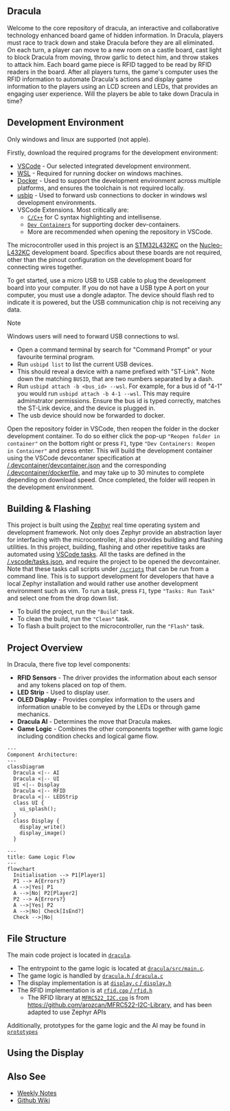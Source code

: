 ## Dracula

Welcome to the core repository of dracula, an interactive and collaborative
technology enhanced board game of hidden information. In Dracula, players must
race to track down and stake Dracula before they are all eliminated. On each
turn, a player can move to a new room on a castle board, cast light to block
Dracula from moving, throw garlic to detect him, and throw stakes to attack him.
Each board game piece is RFID tagged to be read by RFID readers in the board.
After all players turns, the game's computer uses the RFID information to
automate Dracula's actions and display game information to the players using an
LCD screen and LEDs, that provides an engaging user experience. Will the players
be able to take down Dracula in time?

## Development Environment

Only windows and linux are supported (not apple).

Firstly, download the required programs for the development environment:
- [VSCode](https://code.visualstudio.com/download) - Our selected integrated
  development environment.
- [WSL](https://learn.microsoft.com/en-us/windows/wsl/install) - Required for
  running docker on windows machines.
- [Docker](https://www.docker.com/) - Used to support the development
  environment across multiple platforms, and ensures the toolchain is not
  required locally.
- [usbip](https://usbip.sourceforge.net/) - Used to forward usb connections to
  docker in windows wsl development environments.
- VSCode Extensions. Most critically are:
  - [`C/C++`](https://marketplace.visualstudio.com/items?itemName=ms-vscode.cpptools)
    for C syntax highlighting and intellisense.
  - [`Dev Containers`](https://marketplace.visualstudio.com/items?itemName=ms-vscode-remote.remote-containers)
    for supporting docker dev-containers.
  - More are recommended when opening the repository in VSCode.

The microcontroller used in this project is an
[STM32L432KC](https://www.st.com/en/microcontrollers-microprocessors/stm32l432kc.html)
on the [Nucleo-L432KC](https://www.st.com/en/evaluation-tools/nucleo-l432kc.html)
development board. Specifics about these boards are not required, other than the
pinout configuration on the development board for connecting wires together.

To get started, use a micro USB to USB cable to plug the development board into
your computer. If you do not have a USB type A port on your computer, you must
use a dongle adaptor. The device should flash red to indicate it is powered, but
the USB communication chip is not receiving any data.

> [!NOTE]
> Windows users will need to forward USB connections to wsl.
> - Open a command terminal by search for "Command Prompt" or your favourite
>   terminal program.
> - Run `usbipd list` to list the current USB devices.
> - This should reveal a device with a name prefixed with "ST-Link". Note down
>   the matching `BUSID`, that are two numbers separated by a dash.
> - Run `usbipd attach -b <bus_id> --wsl`. For example, for a bus id of "4-1"
>   you would run `usbipd attach -b 4-1 --wsl`. This may require adminstrator
>   permissions. Ensure the bus id is typed correctly, matches the ST-Link
>   device, and the device is plugged in.
> - The usb device should now be forwarded to docker.

Open the repository folder in VSCode, then reopen the folder in the docker 
development container. To do so either click the pop-up
`"Reopen folder in container"` on the bottom right or press `F1`, type
`"Dev Containers: Reopen in Container"` and press enter. This will build the
development container using the VSCode devcontaner specification at
[/.devcontainer/devcontainer.json](.devcontainer/devcontainer.json) and the
corresponding [/.devcontainer/dockerfile](/.devcontainer/dockerfile), and may
take up to 30 minutes to complete depending on download speed. Once completed,
the folder will reopen in the development environment.

## Building & Flashing

This project is built using the
[Zephyr](https://docs.zephyrproject.org/latest/index.html) real time operating
system and development framework. Not only does Zephyr provide an abstraction
layer for interfacing with the microcontroller, it also provides building and
flashing utilities. In this project, building, flashing and other repetitive
tasks are automated using [VSCode
tasks](https://code.visualstudio.com/Docs/editor/tasks). All the tasks are
defined in the [/.vscode/tasks.json](/.vscode/tasks.json), and require the
project to be opened the devcontainer. Note that these tasks call scripts under
[`/scripts`](scripts) that can be run from a command line. This is to support
development for developers that have a local Zephyr installation and would
rather use another development environment such as vim. To run a task, press
`F1`, type `"Tasks: Run Task"` and select one from the drop down list.

- To build the project, run the `"Build"` task.
- To clean the build, run the `"Clean"` task.
- To flash a built project to the microcontroller, run the `"Flash"` task.

## Project Overview

In Dracula, there five top level components:
- **RFID Sensors** - The driver provides the information about each sensor
  and any tokens placed on top of them.
- **LED Strip** - Used to display user.
- **OLED Display** - Provides complex information to the users and information
  unable to be conveyed by the LEDs or through game mechanics.
- **Dracula AI** - Determines the move that Dracula makes.
- **Game Logic** - Combines the other components together with game logic
  including condition checks and logical game flow.

```mermaid
---
Component Architecture:
---
classDiagram
  Dracula <|-- AI
  Dracula <|-- UI
  UI <|-- Display
  Dracula <|-- RFID
  Dracula <|-- LEDStrip
  class UI {
    ui_splash();
  }
  class Display {
    display_write()
    display_image()
  }
```

```mermaid
---
title: Game Logic Flow
---
flowchart
  Initialisation --> P1[Player1]
  P1 --> A{Errors?}
  A -->|Yes| P1
  A -->|No| P2[Player2]
  P2 --> A{Errors?}
  A -->|Yes| P2
  A -->|No| Check[IsEnd?]
  Check -->|No|
```

## File Structure

The main code project is located in [`dracula`](/dracula/).
- The entrypoint to the game logic is located at [`dracula/src/main.c`](dracula/src/main.c).
- The game logic is handled by [`dracula.h` / `dracula.c`](/dracula/src/dracula.h)
- The display implementation is at [`display.c` / `display.h`](/dracula/src/display.h)
- The RFID implementation is at [`rfid.cpp` / `rfid.h`](/dracula/src/rfid.cpp)
  - The RFID library at [`MFRC522_I2C.cpp`](/dracula/src/MFRC522_I2C.cpp) is from <https://github.com/arozcan/MFRC522-I2C-Library>, and has been adapted to use Zephyr APIs

Additionally, prototypes for the game logic and the AI may be found in [`prototypes`](/prototypes/)

## Using the Display

## Also See

- [Weekly Notes](/docs/notes/)
- [Github Wiki](https://github.com/alegs-a/bears-ink/wiki)
